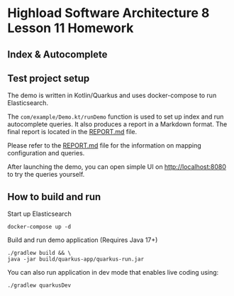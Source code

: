 # Highload Software Architecture 8 Lesson 11 Homework

Index & Autocomplete
---

## Test project setup

The demo is written in Kotlin/Quarkus and uses docker-compose to run Elasticsearch.

The `com/example/Demo.kt/runDemo` function is used to set up index and run autocomplete queries. It also produces a report in a Markdown format. The final report is located in the [REPORT.md](reports/REPORT.md) file.

Please refer to the [REPORT.md](reports/REPORT.md) file for the information on mapping configuration and queries.

After launching the demo, you can open simple UI on [http://localhost:8080](http://localhost:8080) to try the queries yourself.

## How to build and run

Start up Elasticsearch

```shell script
docker-compose up -d
```

Build and run demo application (Requires Java 17+)

```shell script
./gradlew build && \
java -jar build/quarkus-app/quarkus-run.jar
```

You can also run application in dev mode that enables live coding using:

```shell script
./gradlew quarkusDev
```
